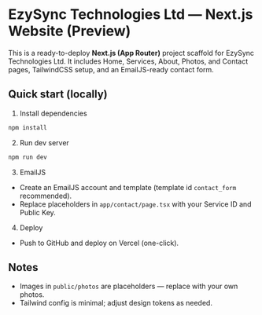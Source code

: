 # EzySync Technologies Ltd — Next.js Website (Preview)

This is a ready-to-deploy **Next.js (App Router)** project scaffold for EzySync Technologies Ltd.
It includes Home, Services, About, Photos, and Contact pages, TailwindCSS setup, and an EmailJS-ready contact form.

## Quick start (locally)

1. Install dependencies

```bash
npm install
```

2. Run dev server

```bash
npm run dev
```

3. EmailJS

- Create an EmailJS account and template (template id `contact_form` recommended).
- Replace placeholders in `app/contact/page.tsx` with your Service ID and Public Key.

4. Deploy

- Push to GitHub and deploy on Vercel (one-click).

## Notes
- Images in `public/photos` are placeholders — replace with your own photos.
- Tailwind config is minimal; adjust design tokens as needed.
